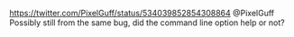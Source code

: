 https://twitter.com/PixelGuff/status/534039852854308864 @PixelGuff Possibly still from the same bug, did the command line option help or not?